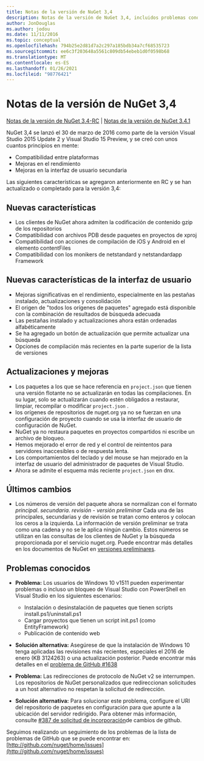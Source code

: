 ```yaml
---
title: Notas de la versión de NuGet 3,4
description: Notas de la versión de NuGet 3,4, incluidos problemas conocidos, correcciones de errores, características agregadas y DCR.
author: JonDouglas
ms.author: jodou
ms.date: 11/11/2016
ms.topic: conceptual
ms.openlocfilehash: 794b25e2d81d7a2c297a185bdb34a7cf68535723
ms.sourcegitcommit: ee6c3f203648a5561c809db54ebeb1d0f0598b68
ms.translationtype: MT
ms.contentlocale: es-ES
ms.lasthandoff: 01/26/2021
ms.locfileid: "98776421"
---
```

# <a name="nuget-34-release-notes"></a>Notas de la versión de NuGet 3,4

[Notas de la versión de NuGet 3,4-RC](../release-notes/nuget-3.4-RC.md)  |  [Notas de la versión de NuGet 3.4.1](../release-notes/nuget-3.4.1.md)

NuGet 3,4 se lanzó el 30 de marzo de 2016 como parte de la versión Visual Studio 2015 Update 2 y Visual Studio 15 Preview, y se creó con unos cuantos principios en mente:

* Compatibilidad entre plataformas
* Mejoras en el rendimiento
* Mejoras en la interfaz de usuario secundaria

Las siguientes características se agregaron anteriormente en RC y se han actualizado o completado para la versión 3,4:

## <a name="new-features"></a>Nuevas características

* Los clientes de NuGet ahora admiten la codificación de contenido gzip de los repositorios
* Compatibilidad con archivos PDB desde paquetes en proyectos de xproj
* Compatibilidad con acciones de compilación de iOS y Android en el elemento contentFiles
* Compatibilidad con los monikers de netstandard y netstandardapp Framework

## <a name="new-user-interface-features"></a>Nuevas características de la interfaz de usuario

* Mejoras significativas en el rendimiento, especialmente en las pestañas instalado, actualizaciones y consolidación
* El origen de "todos los orígenes de paquetes" agregado está disponible con la combinación de resultados de búsqueda adecuada
* Las pestañas instalado y actualizaciones ahora están ordenadas alfabéticamente
* Se ha agregado un botón de actualización que permite actualizar una búsqueda
* Opciones de compilación más recientes en la parte superior de la lista de versiones

## <a name="updates-and-improvements"></a>Actualizaciones y mejoras

* Los paquetes a los que se hace referencia en `project.json` que tienen una versión flotante no se actualizarán en todas las compilaciones. En su lugar, solo se actualizarán cuando estén obligados a restaurar, limpiar, recompilar o modificar `project.json` .
* los orígenes de repositorios de nuget.org ya no se fuerzan en una configuración de proyecto cuando se usa la interfaz de usuario de configuración de NuGet.
* NuGet ya no restaura paquetes en proyectos compartidos ni escribe un archivo de bloqueo.
* Hemos mejorado el error de red y el control de reintentos para servidores inaccesibles o de respuesta lenta.
* Los comportamientos del teclado y del mouse se han mejorado en la interfaz de usuario del administrador de paquetes de Visual Studio.
* Ahora se admite el esquema más reciente `project.json` en dnx.

## <a name="breaking-changes"></a>Últimos cambios

* Los números de versión del paquete ahora se normalizan con el formato *principal*. *secundaria*. *revisión* - *versión preliminar*   Cada una de las principales, secundarias y de revisión se tratan como enteros y colocan los ceros a la izquierda.  La información de versión preliminar se trata como una cadena y no se le aplica ningún cambio. Estos números se utilizan en las consultas de los clientes de NuGet y la búsqueda proporcionada por el servicio nuget.org.  Puede encontrar más detalles en los documentos de NuGet en [versiones preliminares](../create-packages/prerelease-packages.md).

## <a name="known-issues"></a>Problemas conocidos

* **Problema:** Los usuarios de Windows 10 v1511 pueden experimentar problemas o incluso un bloqueo de Visual Studio con PowerShell en Visual Studio en los siguientes escenarios:
    * Instalación o desinstalación de paquetes que tienen scripts install.ps1/uninstall.ps1
    * Cargar proyectos que tienen un script init.ps1 (como EntityFramework)
    * Publicación de contenido web

* **Solución alternativa:** Asegúrese de que la instalación de Windows 10 tenga aplicadas las revisiones más recientes, especiales el 2016 de enero (KB 3124263) o una actualización posterior.  Puede encontrar más detalles en el [problema de GitHub #1638](http://github.com/nuget/home/issues/1638)

* **Problema:** Las redirecciones de protocolo de NuGet v2 se interrumpen.
Los repositorios de NuGet personalizados que redireccionan solicitudes a un host alternativo no respetan la solicitud de redirección.
* **Solución alternativa:**  Para solucionar este problema, configure el URI del repositorio de paquetes en configuración para que apunte a la ubicación del servidor redirigido.
Para obtener más información, consulte [#387 de solicitud de incorporación](https://github.com/NuGet/NuGet.Client/pull/387)de cambios de github.

Seguimos realizando un seguimiento de los problemas de la lista de problemas de GitHub que se puede encontrar en: [http://github.com/nuget/home/issues](http://github.com/nuget/home/issues)